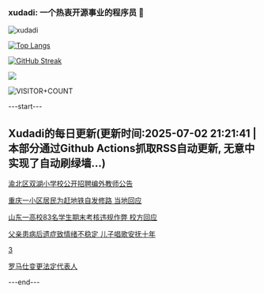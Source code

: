 ### xudadi: 一个热衷开源事业的程序员 👋

![xudadi](https://github-readme-stats-git-masterorgs-github-readme-stats-team.vercel.app/api?username=xudadi)

[![Top Langs](https://github-readme-stats.vercel.app/api/top-langs/?username=xudadi)](https://github.com/anuraghazra/github-readme-stats)

[![GitHub Streak](https://streak-stats.demolab.com?user=xudadi&locale=zh_Hans)](https://git.io/streak-stats)

![](https://raw.githubusercontent.com/xudadi/xudadi/main/assets/github-contribution-grid-snake.svg)

![VISITOR+COUNT](https://komarev.com/ghpvc/?username=xudadi&label=VISITOR+COUNT)


---start---

## Xudadi的每日更新(更新时间:2025-07-02 21:21:41 | 本部分通过Github Actions抓取RSS自动更新, 无意中实现了自动刷绿墙...)

[渝北区双湖小学校公开招聘编外教师公告](https://www.gongkaoleida.com/article/2487162)

[重庆一小区居民为赶地铁自发修路 当地回应](https://m.163.com/news/article/K3FG6Q3V05561G0D.html)

[山东一高校83名学生期末考核违规作弊 校方回应](https://m.163.com/news/article/K3FDT9F8053469LG.html)

[父亲患病后遗症致情绪不稳定 儿子唱歌安抚十年](https://m.163.com/news/article/K3FCFPL30534P59R.html)

[3](https://m.163.com/touch/news/sub/domestic)

[罗马仕变更法定代表人](https://m.163.com/news/article/K3FB97VV0534P59R.html)

---end---
